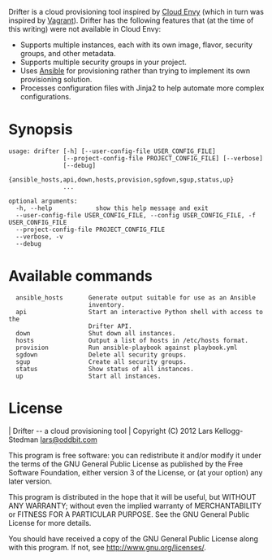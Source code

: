 Drifter is a cloud provisioning tool inspired by [Cloud Envy][] (which
in turn was inspired by [Vagrant][]).  Drifter has the following
features that (at the time of this writing) were not available in
Cloud Envy:

- Supports multiple instances, each with its own image, flavor,
  security groups, and other metadata.
- Supports multiple security groups in your project.
- Uses [Ansible][] for provisioning rather than trying to implement
  its own provisioning solution.
- Processes configuration files with Jinja2 to help automate more
  complex configurations.

[cloud envy]: https://github.com/cloudenvy/cloudenvy
[vagrant]: http://vagrantup.com/
[ansible]: http://ansible.cc/

Synopsis
========

    usage: drifter [-h] [--user-config-file USER_CONFIG_FILE]
                   [--project-config-file PROJECT_CONFIG_FILE] [--verbose]
                   [--debug]
                   {ansible_hosts,api,down,hosts,provision,sgdown,sgup,status,up}
                   ...

    optional arguments:
      -h, --help            show this help message and exit
      --user-config-file USER_CONFIG_FILE, --config USER_CONFIG_FILE, -f USER_CONFIG_FILE
      --project-config-file PROJECT_CONFIG_FILE
      --verbose, -v
      --debug

Available commands
==================

      ansible_hosts       Generate output suitable for use as an Ansible
                          inventory.
      api                 Start an interactive Python shell with access to the
                          Drifter API.
      down                Shut down all instances.
      hosts               Output a list of hosts in /etc/hosts format.
      provision           Run ansible-playbook against playbook.yml
      sgdown              Delete all security groups.
      sgup                Create all security groups.
      status              Show status of all instances.
      up                  Start all instances.

License
=======

| Drifter -- a cloud provisioning tool
| Copyright (C) 2012 Lars Kellogg-Stedman <lars@oddbit.com>

This program is free software: you can redistribute it and/or modify
it under the terms of the GNU General Public License as published by
the Free Software Foundation, either version 3 of the License, or
(at your option) any later version.

This program is distributed in the hope that it will be useful,
but WITHOUT ANY WARRANTY; without even the implied warranty of
MERCHANTABILITY or FITNESS FOR A PARTICULAR PURPOSE.  See the
GNU General Public License for more details.

You should have received a copy of the GNU General Public License
along with this program.  If not, see <http://www.gnu.org/licenses/>.

